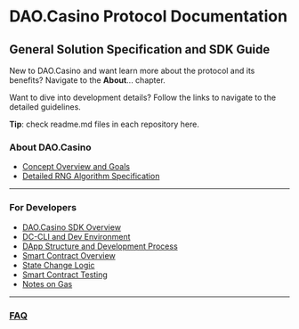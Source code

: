 
# DAO.Casino Protocol Documentation
## General Solution Specification and SDK Guide

New to DAO.Casino and want learn more about the protocol and its benefits? Navigate to the **About**... chapter.

Want to dive into development details? Follow the links to navigate to the detailed guidelines.

**Tip**: check readme.md files in each repository here. 

### About DAO.Casino
* [Concept Overview and Goals](1.%20About%20DAO.Casino%20Project/1.1.%20Concept%20Overview%20and%20Goals.md)
* [Detailed  RNG Algorithm Specification](../1.%20About%20DAO.Casino%20Project/1.2.%20Detailed%20Algorithm%20Specification.md)

***

### For Developers
* [DAO.Casino SDK Overview](../2.%20Developer%20Sandbox/2.1.%20Development%20Stack.md)
* [DC-CLI and Dev Environment](../2.%20Developer%20Sandbox/2.2.%20DC-CLI%20and%20Dev%20Environment.md)
* [DApp Structure and Development Process](../2.%20Developer%20Sandbox/2.3.%20Game%20Dev%20Process.md)
* [Smart Contract Overview](../2.%20Developer%20Sandbox/2.4.%20Smart%20Contract%20Specification.md)
* [State Change Logic](../2.%20Developer%20Sandbox/2.6.%20Logic%20Behind%20State%20Change.md.md)
* [Smart Contract Testing](../2.%20Developer%20Sandbox/2.5.%20Smart%20Contract%20Testing.md)
* [Notes on Gas](../2.%20Developer%20Sandbox/2.7.-Notes-on-Transaction-Pricing)
***

### [FAQ](../4.%20Miscellaneous%20Topics/4.1.%20FAQ.md)
